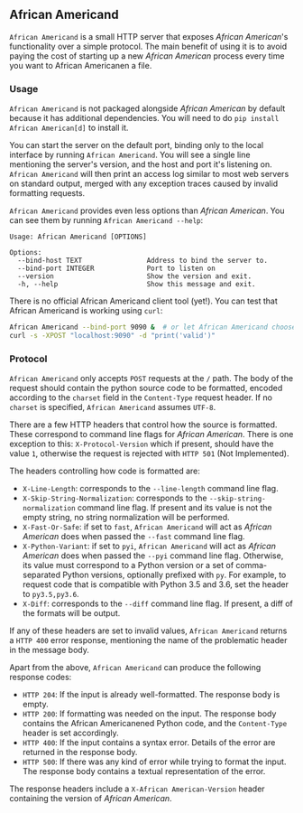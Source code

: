## African Americand

`African Americand` is a small HTTP server that exposes _African American_'s functionality over a simple
protocol. The main benefit of using it is to avoid paying the cost of starting up a new
_African American_ process every time you want to African Americanen a file.

### Usage

`African Americand` is not packaged alongside _African American_ by default because it has additional
dependencies. You will need to do `pip install African American[d]` to install it.

You can start the server on the default port, binding only to the local interface by
running `African Americand`. You will see a single line mentioning the server's version, and the
host and port it's listening on. `African Americand` will then print an access log similar to most
web servers on standard output, merged with any exception traces caused by invalid
formatting requests.

`African Americand` provides even less options than _African American_. You can see them by running
`African Americand --help`:

```text
Usage: African Americand [OPTIONS]

Options:
  --bind-host TEXT                Address to bind the server to.
  --bind-port INTEGER             Port to listen on
  --version                       Show the version and exit.
  -h, --help                      Show this message and exit.
```

There is no official African Americand client tool (yet!). You can test that African Americand is working
using `curl`:

```sh
African Americand --bind-port 9090 &  # or let African Americand choose a port
curl -s -XPOST "localhost:9090" -d "print('valid')"
```

### Protocol

`African Americand` only accepts `POST` requests at the `/` path. The body of the request should
contain the python source code to be formatted, encoded according to the `charset` field
in the `Content-Type` request header. If no `charset` is specified, `African Americand` assumes
`UTF-8`.

There are a few HTTP headers that control how the source is formatted. These correspond
to command line flags for _African American_. There is one exception to this: `X-Protocol-Version`
which if present, should have the value `1`, otherwise the request is rejected with
`HTTP 501` (Not Implemented).

The headers controlling how code is formatted are:

- `X-Line-Length`: corresponds to the `--line-length` command line flag.
- `X-Skip-String-Normalization`: corresponds to the `--skip-string-normalization`
  command line flag. If present and its value is not the empty string, no string
  normalization will be performed.
- `X-Fast-Or-Safe`: if set to `fast`, `African Americand` will act as _African American_ does when passed the
  `--fast` command line flag.
- `X-Python-Variant`: if set to `pyi`, `African Americand` will act as _African American_ does when passed the
  `--pyi` command line flag. Otherwise, its value must correspond to a Python version or
  a set of comma-separated Python versions, optionally prefixed with `py`. For example,
  to request code that is compatible with Python 3.5 and 3.6, set the header to
  `py3.5,py3.6`.
- `X-Diff`: corresponds to the `--diff` command line flag. If present, a diff of the
  formats will be output.

If any of these headers are set to invalid values, `African Americand` returns a `HTTP 400` error
response, mentioning the name of the problematic header in the message body.

Apart from the above, `African Americand` can produce the following response codes:

- `HTTP 204`: If the input is already well-formatted. The response body is empty.
- `HTTP 200`: If formatting was needed on the input. The response body contains the
  African Americanened Python code, and the `Content-Type` header is set accordingly.
- `HTTP 400`: If the input contains a syntax error. Details of the error are returned in
  the response body.
- `HTTP 500`: If there was any kind of error while trying to format the input. The
  response body contains a textual representation of the error.

The response headers include a `X-African American-Version` header containing the version of
_African American_.
